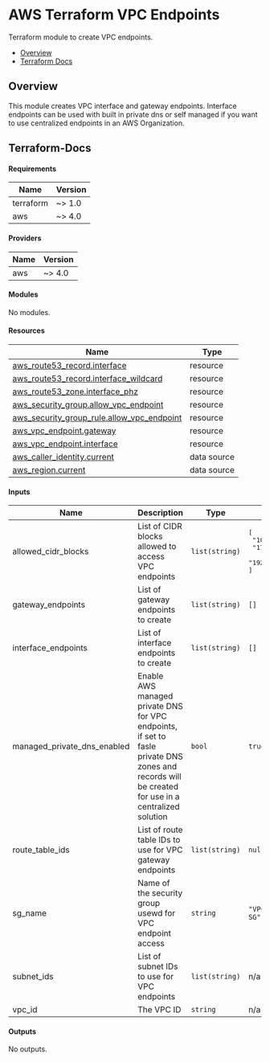 # AWS Terraform VPC Endpoints

Terraform module to create VPC endpoints.

- [Overview](#overview)
- [Terraform Docs](#terraform-docs)

## Overview

This module creates VPC interface and gateway endpoints. Interface endpoints can be used with built in private dns or self managed if you want to use centralized endpoints in an AWS Organization.

## Terraform-Docs

<!-- BEGIN_TF_DOCS -->
#### Requirements

| Name | Version |
|------|---------|
| terraform | ~> 1.0 |
| aws | ~> 4.0 |

#### Providers

| Name | Version |
|------|---------|
| aws | ~> 4.0 |

#### Modules

No modules.

#### Resources

| Name | Type |
|------|------|
| [aws_route53_record.interface](https://registry.terraform.io/providers/hashicorp/aws/latest/docs/resources/route53_record) | resource |
| [aws_route53_record.interface_wildcard](https://registry.terraform.io/providers/hashicorp/aws/latest/docs/resources/route53_record) | resource |
| [aws_route53_zone.interface_phz](https://registry.terraform.io/providers/hashicorp/aws/latest/docs/resources/route53_zone) | resource |
| [aws_security_group.allow_vpc_endpoint](https://registry.terraform.io/providers/hashicorp/aws/latest/docs/resources/security_group) | resource |
| [aws_security_group_rule.allow_vpc_endpoint](https://registry.terraform.io/providers/hashicorp/aws/latest/docs/resources/security_group_rule) | resource |
| [aws_vpc_endpoint.gateway](https://registry.terraform.io/providers/hashicorp/aws/latest/docs/resources/vpc_endpoint) | resource |
| [aws_vpc_endpoint.interface](https://registry.terraform.io/providers/hashicorp/aws/latest/docs/resources/vpc_endpoint) | resource |
| [aws_caller_identity.current](https://registry.terraform.io/providers/hashicorp/aws/latest/docs/data-sources/caller_identity) | data source |
| [aws_region.current](https://registry.terraform.io/providers/hashicorp/aws/latest/docs/data-sources/region) | data source |

#### Inputs

| Name | Description | Type | Default | Required |
|------|-------------|------|---------|:--------:|
| allowed_cidr_blocks | List of CIDR blocks allowed to access VPC endpoints | `list(string)` | <pre>[<br>  "10.0.0.0/8",<br>  "172.16.0.0/12",<br>  "192.168.0.0/16"<br>]</pre> | no |
| gateway_endpoints | List of gateway endpoints to create | `list(string)` | `[]` | no |
| interface_endpoints | List of interface endpoints to create | `list(string)` | `[]` | no |
| managed_private_dns_enabled | Enable AWS managed private DNS for VPC endpoints, if set to fasle private DNS zones and records will be created for use in a centralized solution | `bool` | `true` | no |
| route_table_ids | List of route table IDs to use for VPC gateway endpoints | `list(string)` | `null` | no |
| sg_name | Name of the security group usewd for VPC endpoint access | `string` | `"VPC-Endpoint-SG"` | no |
| subnet_ids | List of subnet IDs to use for VPC endpoints | `list(string)` | n/a | yes |
| vpc_id | The VPC ID | `string` | n/a | yes |

#### Outputs

No outputs.
<!-- END_TF_DOCS -->
